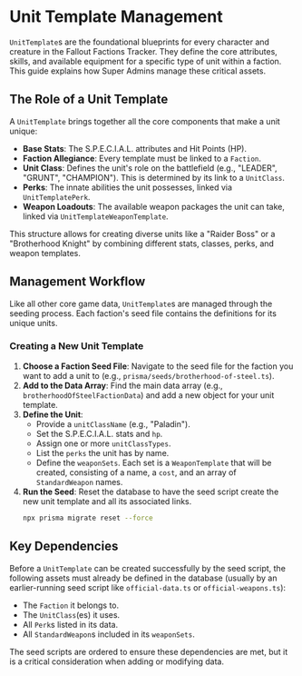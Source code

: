 # Unit Template Management

`UnitTemplate`s are the foundational blueprints for every character and creature in the Fallout Factions Tracker. They define the core attributes, skills, and available equipment for a specific type of unit within a faction. This guide explains how Super Admins manage these critical assets.

## The Role of a Unit Template

A `UnitTemplate` brings together all the core components that make a unit unique:

- **Base Stats**: The S.P.E.C.I.A.L. attributes and Hit Points (HP).
- **Faction Allegiance**: Every template must be linked to a `Faction`.
- **Unit Class**: Defines the unit's role on the battlefield (e.g., "LEADER", "GRUNT", "CHAMPION"). This is determined by its link to a `UnitClass`.
- **Perks**: The innate abilities the unit possesses, linked via `UnitTemplatePerk`.
- **Weapon Loadouts**: The available weapon packages the unit can take, linked via `UnitTemplateWeaponTemplate`.

This structure allows for creating diverse units like a "Raider Boss" or a "Brotherhood Knight" by combining different stats, classes, perks, and weapon templates.

## Management Workflow

Like all other core game data, `UnitTemplate`s are managed through the seeding process. Each faction's seed file contains the definitions for its unique units.

### Creating a New Unit Template

1.  **Choose a Faction Seed File**: Navigate to the seed file for the faction you want to add a unit to (e.g., `prisma/seeds/brotherhood-of-steel.ts`).
2.  **Add to the Data Array**: Find the main data array (e.g., `brotherhoodOfSteelFactionData`) and add a new object for your unit template.
3.  **Define the Unit**:
    - Provide a `unitClassName` (e.g., "Paladin").
    - Set the S.P.E.C.I.A.L. stats and `hp`.
    - Assign one or more `unitClassTypes`.
    - List the `perks` the unit has by name.
    - Define the `weaponSets`. Each set is a `WeaponTemplate` that will be created, consisting of a name, a `cost`, and an array of `StandardWeapon` names.
4.  **Run the Seed**: Reset the database to have the seed script create the new unit template and all its associated links.
    ```bash
    npx prisma migrate reset --force
    ```

## Key Dependencies

Before a `UnitTemplate` can be created successfully by the seed script, the following assets must already be defined in the database (usually by an earlier-running seed script like `official-data.ts` or `official-weapons.ts`):

- The `Faction` it belongs to.
- The `UnitClass`(es) it uses.
- All `Perk`s listed in its data.
- All `StandardWeapon`s included in its `weaponSets`.

The seed scripts are ordered to ensure these dependencies are met, but it is a critical consideration when adding or modifying data.
